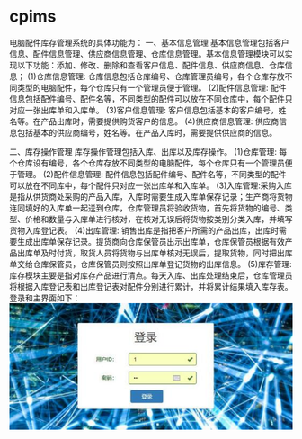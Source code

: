 # cpims
电脑配件库存管理系统的具体功能为：
一、基本信息管理
基本信息管理包括客户信息、配件信息管理、供应商信息管理、仓库信息管理。基本信息管理模块可以实现以下功能：添加、修改、删除和查看客户信息、配件信息、供应商信息、仓库信息；
(1)仓库信息管理:
仓库信息包括仓库编号、仓库管理员编号，各个仓库存放不同类型的电脑配件，每个仓库只有一个管理员便于管理。
(2)配件信息管理:
配件信息包括配件编号、配件名等，不同类型的配件可以放在不同仓库中，每个配件只对应一张出库单和入库单。
(3)客户信息管理:
客户信息包括基本的客户编号，姓名等。在产品出库时，需要提供购货客户的信息。
(4)供应商信息管理:
供应商信息包括基本的供应商编号，姓名等。在产品入库时，需要提供供应商的信息。

二、库存操作管理
库存操作管理包括入库、出库以及库存操作。
(1)仓库管理:
每个仓库设有编号，各个仓库存放不同类型的电脑配件，每个仓库只有一个管理员便于管理。
(2)配件信息管理:
配件信息包括配件编号、配件名等，不同类型的配件可以放在不同库中，每个配件只对应一张出库单和入库单。
(3)入库管理:采购入库是指从供货商处采购的产品入库，入库时需要生成入库单保存记录；生产商将货物连同填好的入库单一起送到仓库，仓库管理员将验收货物，首先将货物的编号、类型、价格和数量与入库单进行核对，在核对无误后将货物按类别分类入库，并填写货物入库登记表。
(4)出库管理:
销售出库是指把客户所需的产品出库，出库时需要生成出库单保存记录。提货商向仓库保管员出示出库单，仓库保管员根据有效产品出库单及时付货，取货人员将货物与出库单核对无误后，提取货物，同时把出库单交给仓库保管员，仓库保管员则按照出库单登记货物的出库信息。
(5)库存管理:
库存模块主要是指对库存产品进行清点。每天入库、出库处理结束后，仓库管理员将根据入库登记表和出库登记表对配件分别进行累计，并将累计结果填入库存表。
登录和主界面如下：
![Image text](https://raw.githubusercontent.com/cheng-hui/dnpjglxt/master/QQ%E5%9B%BE%E7%89%8720200321192456.jpg)
